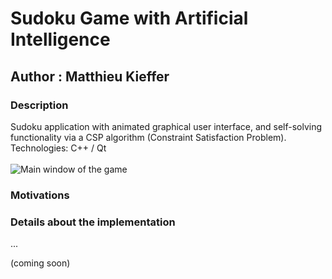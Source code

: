 
# Sudoku Game with Artificial Intelligence
## Author : Matthieu Kieffer

### Description
Sudoku application with animated graphical user interface, and self-solving functionality via a CSP algorithm (Constraint Satisfaction Problem).
Technologies: C++ / Qt<br/><br/>
![Main window of the game](https://user-images.githubusercontent.com/25090342/29821873-b9be613c-8cc9-11e7-91f8-e8f8e50e5acd.png "Main window of the application")

### Motivations


### Details about the implementation


...

(coming soon)
